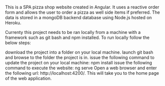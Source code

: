 This is a SPA pizza shop website created in Angular. It uses a reactive order form and allows the user to order a pizza as well side items if preferred. The data is stored in a mongoDB backend database using Node.js hosted on Heroku. 

Currenty this project needs to be ran locally from a machine with a framework such as git bash and npm installed. To run locally follow the below steps:

download the project into a folder on your local machine.
launch git bash and browse to the folder the project is in.
issue the following command to update the project on your local machine: npm install
issue the following command to execute the website: ng serve
Open a web browser and enter the following url: http://localhost:4200/.
This will take you to the home page of the web application.
